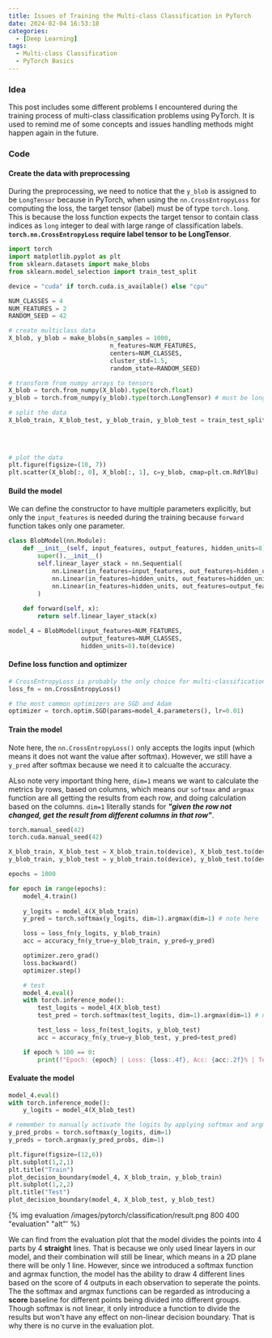 ```yaml
---
title: Issues of Training the Multi-class Classification in PyTorch
date: 2024-02-04 16:53:18
categories:
  - [Deep Learning]
tags:
  - Multi-class Classification
  - PyTorch Basics
---
```


### Idea

This post includes some different problems I encountered during the training process of multi-class classification problems using PyTorch. It is used to remind me of some concepts and issues handling methods might happen again in the future.

### Code

#### Create the data with preprocessing

During the preprocessing, we need to notice that the `y_blob` is assigned to be `LongTensor` because in PyTorch, when using the `nn.CrossEntropyLoss` for computing the loss, the target tensor (label) must be of type `torch.long`. This is because the loss function expects the target tensor to contain class indices as `long` integer to deal with large range of classification labels. **`torch.nn.CrossEntropyLoss` require label tensor to be LongTensor**.

```python
import torch
import matplotlib.pyplot as plt
from sklearn.datasets import make_blobs
from sklearn.model_selection import train_test_split

device = "cuda" if torch.cuda.is_available() else "cpu"

NUM_CLASSES = 4
NUM_FEATURES = 2
RANDOM_SEED = 42

# create multiclass data
X_blob, y_blob = make_blobs(n_samples = 1000,
                            n_features=NUM_FEATURES,
                            centers=NUM_CLASSES,
                            cluster_std=1.5,
                            random_state=RANDOM_SEED)

# transform from numpy arrays to tensors
X_blob = torch.from_numpy(X_blob).type(torch.float) 
y_blob = torch.from_numpy(y_blob).type(torch.LongTensor) # must be long type because loss functions do not accept float indices

# split the data
X_blob_train, X_blob_test, y_blob_train, y_blob_test = train_test_split(X_blob,
                                                                        y_blob,
                                                                        test_size=0.2,
                                                                        random_state=RANDOM_SEED)

# plot the data
plt.figure(figsize=(10, 7))
plt.scatter(X_blob[:, 0], X_blob[:, 1], c=y_blob, cmap=plt.cm.RdYlBu)
```

#### Build the model

We can define the constructor to have multiple parameters explicitly, but only the `input_features` is needed during the training because `forward` function takes only one parameter. 

```python
class BlobModel(nn.Module):
    def __init__(self, input_features, output_features, hidden_units=8):
        super().__init__()
        self.linear_layer_stack = nn.Sequential(
            nn.Linear(in_features=input_features, out_features=hidden_units),
            nn.Linear(in_features=hidden_units, out_features=hidden_units),
            nn.Linear(in_features=hidden_units, out_features=output_features),
        )
    
    def forward(self, x):
        return self.linear_layer_stack(x)

model_4 = BlobModel(input_features=NUM_FEATURES,
                    output_features=NUM_CLASSES,
                    hidden_units=8).to(device)
```

#### Define loss function and optimizer

```python
# CrossEntropyLoss is probably the only choice for multi-classification problem
loss_fn = nn.CrossEntropyLoss()

# the most common optimizers are SGD and Adam
optimizer = torch.optim.SGD(params=model_4.parameters(), lr=0.01) 
```

#### Train the model

Note here, the `nn.CrossEntropyLoss()` only accepts the logits input (which means it does not want the value after softmax). However, we still have a `y_pred` after softmax because we need it to calcualte the accuracy.

ALso note very important thing here, `dim=1` means we want to calculate the metrics by rows, based on columns, which means our `softmax` and `argmax` function are all getting the results from each row, and doing calculation based on the columns. `dim=1` literally stands for ***"given the row not changed, get the result from different columns in that row"***.

```python
torch.manual_seed(42)
torch.cuda.manual_seed(42)

X_blob_train, X_blob_test = X_blob_train.to(device), X_blob_test.to(device)
y_blob_train, y_blob_test = y_blob_train.to(device), y_blob_test.to(device)

epochs = 1000

for epoch in range(epochs):
    model_4.train()
    
    y_logits = model_4(X_blob_train)
    y_pred = torch.softmax(y_logits, dim=1).argmax(dim=1) # note here

    loss = loss_fn(y_logits, y_blob_train)
    acc = accuracy_fn(y_true=y_blob_train, y_pred=y_pred)

    optimizer.zero_grad()
    loss.backward()
    optimizer.step()

    # test
    model_4.eval()
    with torch.inference_mode():
        test_logits = model_4(X_blob_test)
        test_pred = torch.softmax(test_logits, dim=1).argmax(dim=1) # note here

        test_loss = loss_fn(test_logits, y_blob_test)
        acc = accuracy_fn(y_true=y_blob_test, y_pred=test_pred)

    if epoch % 100 == 0:
        print(f"Epoch: {epoch} | Loss: {loss:.4f}, Acc: {acc:.2f}% | Test Loss: {test_loss:.4f}, Test Acc: {test_acc:.2f}%")
```

#### Evaluate the model

```python
model_4.eval()
with torch.inference_mode():
    y_logits = model_4(X_blob_test)

# remember to manually activate the logits by applying softmax and argmax
y_pred_probs = torch.softmax(y_logits, dim=1)
y_preds = torch.argmax(y_pred_probs, dim=1)

plt.figure(figsize=(12,6))
plt.subplot(1,2,1)
plt.title("Train")
plot_decision_boundary(model_4, X_blob_train, y_blob_train)
plt.subplot(1,2,2)
plt.title("Test")
plot_decision_boundary(model_4, X_blob_test, y_blob_test)
```

{% img evaluation /images/pytorch/classification/result.png 800 400 "evaluation" "alt"' %}

We can find from the evaluation plot that the model divides the points into 4 parts by 4 **straight** lines. That is because we only used linear layers in our model, and their combination will still be linear, which means in a 2D plane there will be only 1 line. However, since we introduced a softmax function and agrmax function, the model has the ability to draw 4 different lines based on the score of 4 outputs in each observation to seperate the points. The the softmax and argmax functions can be regarded as introducing a **score** baseline for different points being divided into different groups. Though softmax is not linear, it only introduce a function to divide the results but won't have any effect on non-linear decision boundary. That is why there is no curve in the evaluation plot.